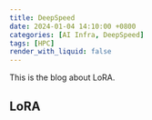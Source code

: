 ```yaml
---
title: DeepSpeed
date: 2024-01-04 14:10:00 +0800
categories: [AI Infra, DeepSpeed]
tags: [HPC]
render_with_liquid: false
---
```


This is the blog about LoRA.

## LoRA

